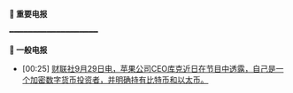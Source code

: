 **🔴 重要电报**

━━━━━━━━━━━━━━━━━━━

**📰 一般电报**

  - [00:25] [财联社9月29日电，苹果公司CEO库克近日在节目中透露，自己是一个加密数字货币投资者，并明确持有比特币和以太币。](https://www.cls.cn/detail/2158698)
